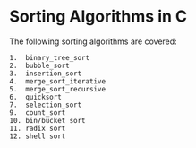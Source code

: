 # Sorting Algorithms in C

The following sorting algorithms are covered:
    
    1.  binary_tree_sort
    2.  bubble_sort
    3.  insertion_sort
    4.  merge_sort_iterative
    5.  merge_sort_recursive
    6.  quicksort
    7.  selection_sort
    9.  count_sort
    10. bin/bucket sort
    11. radix sort
    12. shell sort
